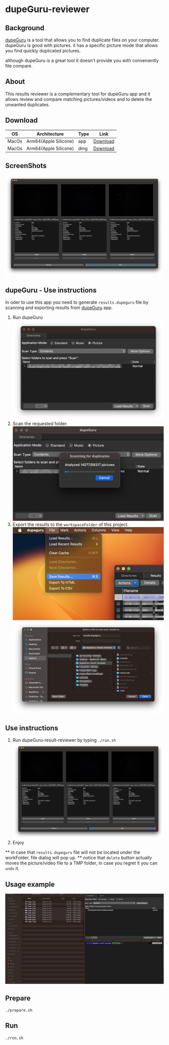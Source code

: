 # dupeGuru-reviewer
## Background

[dupeGuru](https://dupeguru.voltaicideas.net/) is a tool that allows you to find duplicate files on your computer.
dupeGuru is good with pictures. it has a specific picture mode that allows you find quickly duplicated pictures.

although dupeGuru is a great tool it doesn't provide you with conveniently file compare.

## About

This results reviewer is a complementary tool for dupeGuru app and it allows review and compare matching pictures/videos and to delete the unwanted duplicates.

## Download

| OS    | Architecture          | Type | Link                                            |
| ----- | --------------------- | ---- | ----------------------------------------------- |
| MacOs | Arm64(Apple Silicone) | app  | [Download](dist/dupeGuru-reviewer-arm64.tar.gz) |
| MacOs | Arm64(Apple Silicone) | dmg  | [Download](dist/dupeGuru-reviewer-arm64.dmg)    |

## ScreenShots

![image](./resources/readme/dupeGuru-result-reviewer.png)

## dupeGuru - Use instructions

In oder to use this app you need to generate `results.dupeguru` file by scanning and exporting results from [dupeGuru](https://dupeguru.voltaicideas.net/) app.

1. Run dupeGuru
   ![image](./resources/readme/dupeGuru-main.png)
2. Scan the requested folder.
   ![image](./resources/readme/dupeGuru-Scanning.png)
3. Export the results to the `workspaceFolder` of this project.
   ![image](./resources/readme/dupeGuru-Save%20Results.png)
   ![image](./resources/readme/dupeGuru-Save%20as.png)

## Use instructions

1. Run dupeGuru-result-reviewer by typing `./run.sh`
   ![image](./resources/readme/dupeGuru-result-reviewer.png)
2. Enjoy

\*\* in case that `results.dupeguru` file will not be located under the workFolder, file dialog will pop up.
\*\* notice that `delete` button actually moves the picture/video file to a TMP folder, in case you regret it you can `undo` it.

## Usage example

![image](./resources/readme/UsageExample.gif)

## Prepare

```terminal
./prepare.sh
```

## Run

```terminal
./run.sh
```
